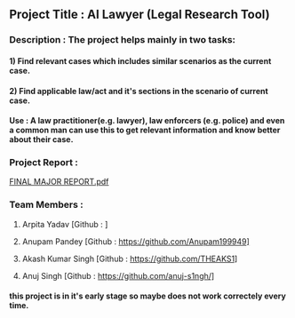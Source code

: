 ## Project Title : AI Lawyer (Legal Research Tool)

### Description : The project helps mainly in two tasks: 
#### 1) Find relevant cases which includes similar scenarios as the current case.
#### 2) Find applicable law/act and it's sections in the scenario of current case.

#### Use : A law practitioner(e.g. lawyer), law enforcers (e.g. police) and even a common man can use this to get relevant information and know better about their case.


### Project Report :

[FINAL MAJOR REPORT.pdf](https://github.com/anuj-s1ngh/major_project_ai_lawyer/files/11571979/FINAL.MAJOR.REPORT.pdf)


### Team Members :

1) Arpita Yadav
[Github : ]

2) Anupam Pandey
[Github : https://github.com/Anupam199949]

3) Akash Kumar Singh
[Github : https://github.com/THEAKS1]

4) Anuj Singh
[Github : https://github.com/anuj-s1ngh/]


#### this project is in it's early stage so maybe does not work correctely every time.

